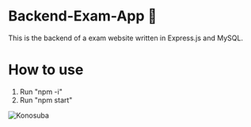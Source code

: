 # Backend-Exam-App 🐣

This is the backend of a exam website written in Express.js and MySQL.

# How to use

1. Run "npm -i"
2. Run "npm start"

![Konosuba](https://i.redd.it/impropercodescoping-v0-x8yxagfp6e1c1.png?s=89b964cc30bdf77988a4433ab7fcf39d33088916)
